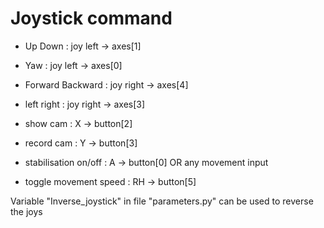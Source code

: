 # Joystick command

- Up Down : joy left -> axes[1]

- Yaw : joy left -> axes[0]

- Forward Backward : joy right -> axes[4]

- left right : joy right -> axes[3]

- show cam : X -> button[2]

- record cam : Y -> button[3]

- stabilisation on/off : A -> button[0]    OR    any movement input

- toggle movement speed : RH -> button[5]


Variable "Inverse_joystick" in file "parameters.py" can be used to reverse the joys
